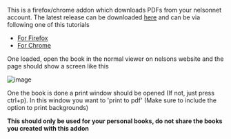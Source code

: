 This is a firefox/chrome addon which downloads PDFs from your nelsonnet account. The latest release can be downloaded [here](https://addurl) and can be via following
one of this tutorials

* [For Firefox](https://extensionworkshop.com/documentation/develop/temporary-installation-in-firefox/)
* [For Chrome](https://webkul.com/blog/how-to-install-the-unpacked-extension-in-chrome/)

One loaded, open the book in the normal viewer on nelsons website and the page should show a screen like this

![image](https://user-images.githubusercontent.com/99845383/154370280-908eae2d-7e76-4644-936a-445a3c9b42fb.png)

One the book is done a print window should be opened (If not, just press ctrl+p). In this window you want to 'print to pdf' (Make sure to include the option to print backgrounds)

**This should only be used for your personal books, do not share the books you created with this addon**
